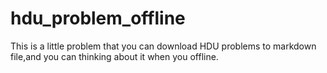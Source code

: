 # hdu_problem_offline
This is a little problem that you can download HDU problems to markdown file,and you can thinking about it when you offline.
